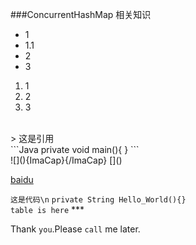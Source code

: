 ###ConcurrentHashMap 相关知识
* 1
* 1.1
* 2
* 3
1. 1
2. 2
3. 3
<br>
> 这是引用
<br>
```Java
private void main(){
}
```
<br>
![](){ImaCap}{/ImaCap}
[]()

[baidu](http://baidu.com "悬停")

`这是代码\n`
	`private String Hello_World(){}`<br>
	`table is here`
	***

Thank `you`.Please `call` me later.
